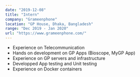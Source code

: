 ```yaml
---
date: "2019-12-08"
title: "Intern"
company: "Grameenphone"
location: "GP House, Dhaka, Bangladesh"
range: "Dec 2019 - Jan 2020"
url: "https://www.grameenphone.com/"
---
```


- Experience on Telecommunication
- Hands on development on GP Apps (Bioscope, MyGP App)
- Experience on GP servers and infrastructure
- Developped App testing and Unit testing
- Experience on Docker containers
